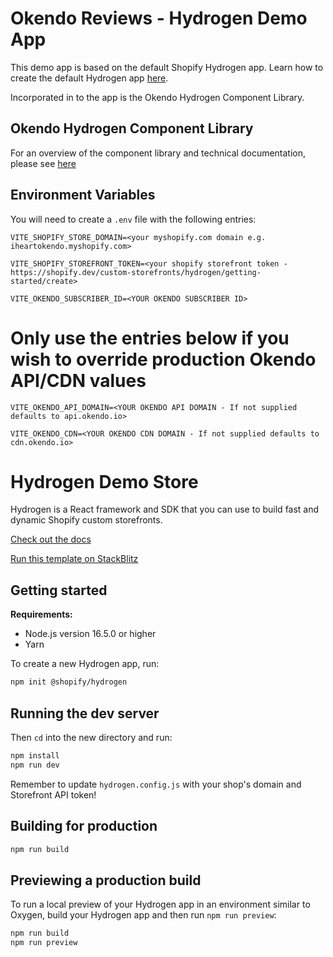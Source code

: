 
# Okendo Reviews - Hydrogen Demo App
This demo app is based on the default Shopify Hydrogen app. Learn how to create the default Hydrogen app [here](https://shopify.dev/custom-storefronts/hydrogen/getting-started/create).

Incorporated in to the app is the Okendo Hydrogen Component Library.

## Okendo Hydrogen Component Library
For an overview of the component library and technical documentation, please see [here](https://www.npmjs.com/package/@okendo/shopify-hydrogen)

## Environment Variables

You will need to create a `.env` file with the following entries:

    VITE_SHOPIFY_STORE_DOMAIN=<your myshopify.com domain e.g. iheartokendo.myshopify.com>

    VITE_SHOPIFY_STOREFRONT_TOKEN=<your shopify storefront token - https://shopify.dev/custom-storefronts/hydrogen/getting-started/create>

    VITE_OKENDO_SUBSCRIBER_ID=<YOUR OKENDO SUBSCRIBER ID>

# Only use the entries below if you wish to override production Okendo API/CDN values

    VITE_OKENDO_API_DOMAIN=<YOUR OKENDO API DOMAIN - If not supplied defaults to api.okendo.io>

    VITE_OKENDO_CDN=<YOUR OKENDO CDN DOMAIN - If not supplied defaults to cdn.okendo.io>


# Hydrogen Demo Store

Hydrogen is a React framework and SDK that you can use to build fast and dynamic Shopify custom storefronts.

[Check out the docs](https://shopify.dev/custom-storefronts/hydrogen)

[Run this template on StackBlitz](https://stackblitz.com/github/Shopify/hydrogen/tree/stackblitz/templates/demo-store)

## Getting started

**Requirements:**

- Node.js version 16.5.0 or higher
- Yarn

To create a new Hydrogen app, run:

```bash
npm init @shopify/hydrogen
```

## Running the dev server

Then `cd` into the new directory and run:

```bash
npm install
npm run dev
```

Remember to update `hydrogen.config.js` with your shop's domain and Storefront API token!

## Building for production

```bash
npm run build
```

## Previewing a production build

To run a local preview of your Hydrogen app in an environment similar to Oxygen, build your Hydrogen app and then run `npm run preview`:

```bash
npm run build
npm run preview
```

